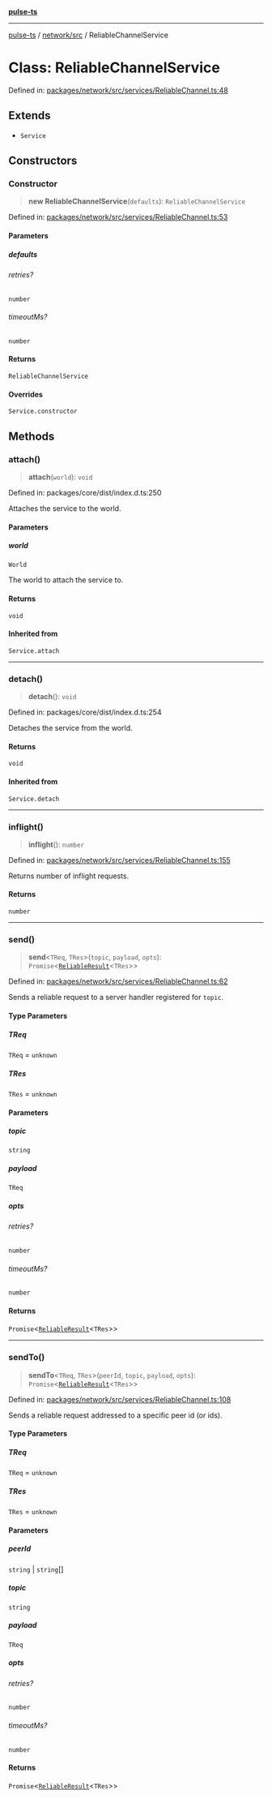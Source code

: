 [**pulse-ts**](../../../README.md)

***

[pulse-ts](../../../README.md) / [network/src](../README.md) / ReliableChannelService

# Class: ReliableChannelService

Defined in: [packages/network/src/services/ReliableChannel.ts:48](https://github.com/jlehett/pulse-ts/blob/4869ef2c4af7bf37d31e2edd2d6d1ba148133fb2/packages/network/src/services/ReliableChannel.ts#L48)

## Extends

- `Service`

## Constructors

### Constructor

> **new ReliableChannelService**(`defaults`): `ReliableChannelService`

Defined in: [packages/network/src/services/ReliableChannel.ts:53](https://github.com/jlehett/pulse-ts/blob/4869ef2c4af7bf37d31e2edd2d6d1ba148133fb2/packages/network/src/services/ReliableChannel.ts#L53)

#### Parameters

##### defaults

###### retries?

`number`

###### timeoutMs?

`number`

#### Returns

`ReliableChannelService`

#### Overrides

`Service.constructor`

## Methods

### attach()

> **attach**(`world`): `void`

Defined in: packages/core/dist/index.d.ts:250

Attaches the service to the world.

#### Parameters

##### world

`World`

The world to attach the service to.

#### Returns

`void`

#### Inherited from

`Service.attach`

***

### detach()

> **detach**(): `void`

Defined in: packages/core/dist/index.d.ts:254

Detaches the service from the world.

#### Returns

`void`

#### Inherited from

`Service.detach`

***

### inflight()

> **inflight**(): `number`

Defined in: [packages/network/src/services/ReliableChannel.ts:155](https://github.com/jlehett/pulse-ts/blob/4869ef2c4af7bf37d31e2edd2d6d1ba148133fb2/packages/network/src/services/ReliableChannel.ts#L155)

Returns number of inflight requests.

#### Returns

`number`

***

### send()

> **send**\<`TReq`, `TRes`\>(`topic`, `payload`, `opts`): `Promise`\<[`ReliableResult`](../interfaces/ReliableResult.md)\<`TRes`\>\>

Defined in: [packages/network/src/services/ReliableChannel.ts:62](https://github.com/jlehett/pulse-ts/blob/4869ef2c4af7bf37d31e2edd2d6d1ba148133fb2/packages/network/src/services/ReliableChannel.ts#L62)

Sends a reliable request to a server handler registered for `topic`.

#### Type Parameters

##### TReq

`TReq` = `unknown`

##### TRes

`TRes` = `unknown`

#### Parameters

##### topic

`string`

##### payload

`TReq`

##### opts

###### retries?

`number`

###### timeoutMs?

`number`

#### Returns

`Promise`\<[`ReliableResult`](../interfaces/ReliableResult.md)\<`TRes`\>\>

***

### sendTo()

> **sendTo**\<`TReq`, `TRes`\>(`peerId`, `topic`, `payload`, `opts`): `Promise`\<[`ReliableResult`](../interfaces/ReliableResult.md)\<`TRes`\>\>

Defined in: [packages/network/src/services/ReliableChannel.ts:108](https://github.com/jlehett/pulse-ts/blob/4869ef2c4af7bf37d31e2edd2d6d1ba148133fb2/packages/network/src/services/ReliableChannel.ts#L108)

Sends a reliable request addressed to a specific peer id (or ids).

#### Type Parameters

##### TReq

`TReq` = `unknown`

##### TRes

`TRes` = `unknown`

#### Parameters

##### peerId

`string` | `string`[]

##### topic

`string`

##### payload

`TReq`

##### opts

###### retries?

`number`

###### timeoutMs?

`number`

#### Returns

`Promise`\<[`ReliableResult`](../interfaces/ReliableResult.md)\<`TRes`\>\>
